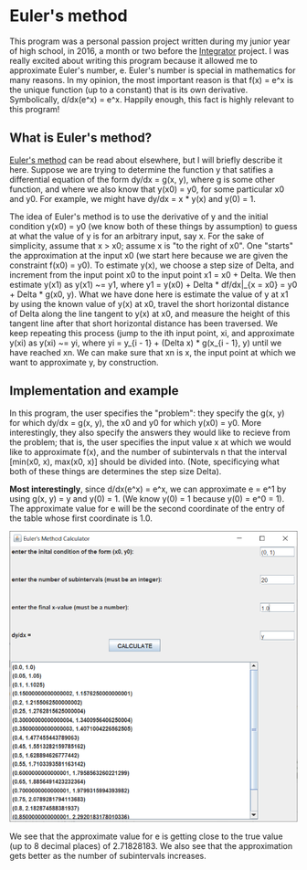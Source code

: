 # Euler's method

This program was a personal passion project written during my junior year of high school, in 2016, a month or two before the [Integrator](https://github.com/rossgk2/Integrator) project. I was really excited about writing this program because it allowed me to approximate Euler's number, e. Euler's number is special in mathematics for many reasons. In my opinion, the most important reason is that f(x) = e^x is the unique function (up to a constant) that is its own derivative. Symbolically, d/dx(e^x) = e^x. Happily enough, this fact is highly relevant to this program!

## What is Euler's method?

[Euler's method](https://en.wikipedia.org/wiki/Euler_method) can be read about elsewhere, but I will briefly describe it here. Suppose we are trying to determine the function y that satifies a differential equation of the form dy/dx = g(x, y), where g is some other function, and where we also know that y(x0) = y0, for some particular x0 and y0. For example, we might have dy/dx = x * y(x) and y(0) = 1.

The idea of Euler's method is to use the derivative of y and the initial condition y(x0) = y0 (we know both of these things by assumption) to guess at what the value of y is for an arbitrary input, say x. For the sake of simplicity, assume that x > x0; assume x is "to the right of x0". One "starts" the approximation at the input x0 (we start here because we are given the constraint f(x0) = y0). To estimate y(x), we choose a step size of Delta, and increment from the input point x0 to the input point x1 = x0 + Delta. We then estimate y(x1) as y(x1) ~= y1, where y1 = y(x0) + Delta * df/dx|\_{x = x0} = y0 + Delta * g(x0, y). What we have done here is estimate the value of y at x1 by using the known value of y(x) at x0, travel the short horizontal distance of Delta along the line tangent to y(x) at x0, and measure the height of this tangent line after that short horizontal distance has been traversed. We keep repeating this process (jump to the ith input point, xi, and approximate y(xi) as y(xi) ~= yi, where yi = y\_{i - 1} + (Delta x) * g(x\_{i - 1}, y) until we have reached xn. We can make sure that xn is x, the input point at which we want to approximate y, by construction.

## Implementation and example

In this program, the user specifies the "problem": they specify the g(x, y) for which dy/dx = g(x, y), the x0 and y0 for which y(x0) = y0. More interestingly, they also specify the answers they would like to recieve from the problem; that is, the user specifies the input value x at which we would like to approximate f(x), and the number of subintervals n that the interval [min(x0, x), max(x0, x)] should be divided into. (Note, specificying what both of these things are determines the step size Delta). 

**Most interestingly**, since d/dx(e^x) = e^x, we can approximate e = e^1 by using g(x, y) = y and y(0) = 1. (We know y(0) = 1 because y(0) = e^0 = 1). The approximate value for e will be the second coordinate of the entry of the table whose first coordinate is 1.0.

<img src = "images/eulers_method.PNG">

We see that the approximate value for e is getting close to the true value (up to 8 decimal places) of 2.71828183. We also see that the approximation gets better as the number of subintervals increases.
